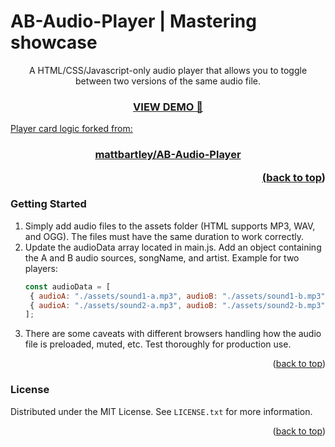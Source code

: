 # AB-Audio-Player | Mastering showcase
<div id="top"></div>

  <p align="center">
    A HTML/CSS/Javascript-only audio player that allows you to toggle between two versions of the same audio file.
    <br />
  </p>
</div>

<h3 align="center"><a href="https://brandonmrgich.github.io/AB-Audio-Player/" target="_blank">VIEW DEMO 🎵</h3>
<p> Player card logic forked from: <h3 align="center"><a href="https://github.com/mattbartley/AB-Audio-Player/" target="_blank"> mattbartley/AB-Audio-Player </p>

<p align="right">(<a href="#top">back to top</a>)</p>

<!-- GETTING STARTED -->

### Getting Started

1. Simply add audio files to the assets folder (HTML supports MP3, WAV, and OGG). The files must have the same duration to work correctly.
2. Update the audioData array located in main.js. Add an object containing the A and B audio sources, songName, and artist. Example for two players:
   ```javascript
   const audioData = [
    { audioA: "./assets/sound1-a.mp3", audioB: "./assets/sound1-b.mp3", songName: "Unheard", artist: "Brandon Mrgich with Blueshades"},
    { audioA: "./assets/sound2-a.mp3", audioB: "./assets/sound2-b.mp3", songName: "Sample Audio", artist: "Sample" },
   ];
   ```
3. There are some caveats with different browsers handling how the audio file is preloaded, muted, etc. Test thoroughly for production use.

<p align="right">(<a href="#top">back to top</a>)</p>

### License

Distributed under the MIT License. See `LICENSE.txt` for more information.

<p align="right">(<a href="#top">back to top</a>)</p>


